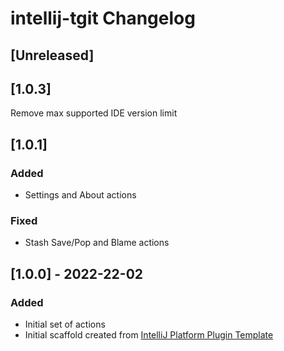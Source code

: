 <!-- Keep a Changelog guide -> https://keepachangelog.com -->

# intellij-tgit Changelog

## [Unreleased]

## [1.0.3]
Remove max supported IDE version limit

## [1.0.1]
### Added
- Settings and About actions

### Fixed
- Stash Save/Pop and Blame actions

## [1.0.0] - 2022-22-02
### Added
- Initial set of actions
- Initial scaffold created from [IntelliJ Platform Plugin Template](https://github.com/JetBrains/intellij-platform-plugin-template)